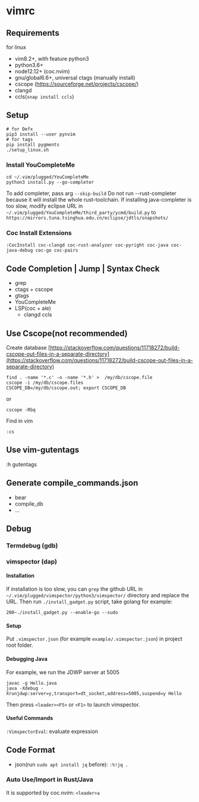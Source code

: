 # vimrc

## Requirements

for linux
- vim8.2+, with feature python3
- python3.6+
- node12.12+ (coc.nvim)
- gnu/global6.6+, universal ctags (manually install)
- cscope (https://sourceforge.net/projects/cscope/)
- clangd
- ccls(`snap install ccls`)

## Setup

```shell
# for Defx
pip3 install --user pynvim
# for tags
pip install pygments
./setup_linux.sh
```

### Install YouCompleteMe
```shell
cd ~/.vim/plugged/YouCompleteMe
python3 install.py --go-completer
```
To add completer, pass arg `--skip-build`
Do not run --rust-completer because it will install the whole rust-toolchain.
If installing java-completer is too slow, modify eclipse URL in `~/.vim/plugged/YouCompleteMe/third_party/ycmd/build.py` to
`https://mirrors.tuna.tsinghua.edu.cn/eclipse/jdtls/snapshots/`

### Coc Install Extensions
`:CocInstall coc-clangd coc-rust-analyzer coc-pyright coc-java coc-java-debug coc-go coc-pairs `

## Code Completion | Jump | Syntax Check
- grep
- ctags + cscope
- gtags
- YouCompleteMe
- LSP(coc + ale)
  - clangd ccls

## Use Cscope(not recommended)

Create database
[https://stackoverflow.com/questions/11718272/build-cscope-out-files-in-a-separate-directory](https://stackoverflow.com/questions/11718272/build-cscope-out-files-in-a-separate-directory)
```
find . -name '*.c' -o -name '*.h' >  /my/db/cscope.file
cscope -i /my/db/cscope.files
CSCOPE_DB=/my/db/cscope.out; export CSCOPE_DB
```
or
```
cscope -Rbq
```
Find in vim
```
:cs
```

## Use vim-gutentags
:h gutentags

## Generate compile_commands.json
- bear
- compile_db
- ...

## Debug

### Termdebug (gdb)

### vimspector (dap)

#### Installation

If installation is too slow, you can `grep` the github URL in `~/.vim/plugged/vimspector/python3/vimspector/` directory and replace the URL. Then run `./install_gadget.py` script, take golang for example:
```
200~./install_gadget.py --enable-go --sudo
```

#### Setup

Put `.vimspector.json` (for example `example/.vimspector.json`) in project root folder.

#### Debugging Java

For example, we run the JDWP server at 5005

```
javac -g Hello.java
java -Xdebug -Xrunjdwp:server=y,transport=dt_socket,address=5005,suspend=y Hello
```
Then press `<leader><F5>` or `<F1>` to launch vimspector.

#### Useful Commands
`:VimspectorEval`: evaluate expression

## Code Format
- json(run `sudo apt install jq` before): `:%!jq .`

### Auto Use/Import in Rust/Java
It is supported by coc.nvim: `<leader>a`
